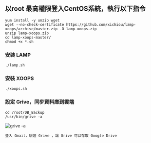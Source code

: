 ## 以root 最高權限登入CentOS系統，執行以下指令

    yum install -y unzip wget
    wget --no-check-certificate https://github.com/xichiou/lamp-xoops/archive/master.zip -O lamp-xoops.zip
    unzip lamp-xoops.zip
    cd lamp-xoops-master/
    chmod +x *.sh

### 安裝 LAMP

    ./lamp.sh

### 安裝 XOOPS

    ./xoops.sh

### 設定 Grive，同步資料庫到雲端

    cd /root/DB_Backup
    /usr/bin/grive –a

![grive -a](https://github.com/xichiou/lamp-xoops/blob/master/images/grive_auth.png)

    登入 Gmail，驗證 Grive ，讓 Grive 可以存取 Google Drive
